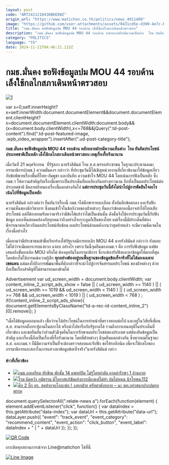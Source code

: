 ```yaml
---
layout: post
code: "ART2411210436BKEEWZ"
origin_url: "https://www.matichon.co.th/politics/news_4911409"
image: "https://github.com/user-attachments/assets/0431cd5e-d390-4e7c-b719-c39e89cee6d4"
title: "กมธ.มั่นคง ขอฟังข้อมูลปม MOU 44 รอบด้าน เล็งใช้กลไกสภาเดินหน้าตรวสอบ"
description: "กมธ.มั่นคง ขอฟังข้อมูลปม MOU 44 รอบด้าน หลังหลายฝ่ายมีความเห็นต่าง  โรม ยันยึดประโยชน์ประเทศชาติเป็นหลัก เล็งใช้กลไกสภาเดินหน้าตรวสอบ เหตุเรื่องรื้อรังมานาน"
category: "POLITICS"
language: "th"
date: 2024-11-21T04:46:21.115Z
---
```


# กมธ.มั่นคง ขอฟังข้อมูลปม MOU 44 รอบด้าน เล็งใช้กลไกสภาเดินหน้าตรวสอบ

[![](https://www.matichon.co.th/wp-content/uploads/2024/11/1-268.jpg "1")](https://www.matichon.co.th/wp-content/uploads/2024/11/1-268.jpg)

var x=0;self.innerHeight?x=self.innerWidth:document.documentElement&&document.documentElement.clientHeight?x=document.documentElement.clientWidth:document.body&&(x=document.body.clientWidth),x<=768&&jQuery(".td-post-content").find(".td-post-featured-image, .wpb\_video\_wrapper").insertAfter(".ud-post-category-title");

**กมธ.มั่นคง ขอฟังข้อมูลปม MOU 44 รอบด้าน หลังหลายฝ่ายมีความเห็นต่าง  โรม ยันยึดประโยชน์ประเทศชาติเป็นหลัก เล็งใช้กลไกสภาเดินหน้าตรวสอบ เหตุเรื่องรื้อรังมานาน**

เมื่อวันที่ 21 พฤศจิกายน  ที่รัฐสภา นายรังสิมันต์ โรม ส.ส.พรรคประชาชน ในฐานะประธานคณะกรรมาธิการ(กมธ.) ความมั่นคงฯ กล่าวว่า ที่ประชุมวันนี้ได้เชิญหน่วยงานที่เกี่ยวข้องมาให้ข้อมูลเกี่ยวกับข้อพิพาทเรื่องพื้นที่ไทย-กัมพูชา และบันทึก ความเข้าใจ MOU 44 โดยเน้นการฟังเป็นหลัก ซึ่งกมธ.ฯ ให้ความสำคัญกับเรื่องนี้เพราะเป็นประเด็นที่ถกเถียงกันอย่างยาวนาน อีกทั้งเป็นผลประโยชน์ต่อประเทศชาติ มีหลายฝ่ายมองเรื่องนี้แตกต่างกันไป **แต่การประชุมวันนี้ยังไม่นำไปสู่การตัดสินใจอะไร เน้นไปที่ข้อมูลเป็นหลัก**

นายรังสิมันต์ กล่าวต่อว่า ยื่นยันว่าเรื่องนี้ กมธ.ฯได้ศึกษารายละเอียด ทั้งบันทึกข้อตกลง และรับฟังความเห็นของนักวิชาการ ซึ่งตนเข้าใจในข้อกังวลของฝ่ายต่างๆ ที่มองว่าข้อตกลงนี้อาจทำให้ไทยเสียประโยชน์ แต่ก็ต้องยอมรับความจริงว่ามีข้อโต้แย้งว่าไม่เป็นเช่นนั้น ดังนั้นจึงใช้การประชุมวันนี้รับฟังข้อมูล และเห็นสอดคล้องกับทุกคนว่าถึงอย่างไรเกาะกูดก็เป็นของไทย แต่เรื่องนี้มีประเด็นที่ต้องพิจารณาต่อเกี่ยวกับผลประโยชน์ทับซ้อน ผลประโยชน์ด้านพลังงานว่าสุดท้ายแล้ว จะมีความชัดเจนในเรื่องนี้อย่างไร

เมื่อถามว่ามีประชาชนเข้าชื่อเรียกร้องให้รัฐบาลมีการยกเลิก MOU 44 นายรังสิมันต์ กล่าวว่า ยังตอบไม่ได้ว่าจะมีผลกระทบแง่บวก แง่ลบ อย่างไร เพราะวันนี้จุดยืนของกมธ.ฯ คือ การรับฟังข้อมูล แต่ข้อเสนอถึงขั้นยกเลิก MOU หรือไม่ ต้องคุยกันในกรรมาธิการ ซึ่งจะต้องรับฟังและหาข้อมูลให้มากที่สุด โดยต้องไม่ใช้อารมณ์ความรู้สึก **ทุกอย่างต้องอยู่บนพื้นฐานของข้อมูลข้อเท็จจริงที่ไม่ได้มองเฉพาะเขตแดน** แต่มองไปถึงการพัฒนาพื้นที่ดังกล่าวที่จะนำไปสู่การจัดสรรผลประโยชน์ ของฝ่ายต่างๆ ด้วย ถือเป็นเรื่องสำคัญที่ไม่สามารถมองข้ามได้

Advertisement var ud\_screen\_width = document.body.clientWidth; var content\_inline\_2\_script\_ads\_show = false || ( ud\_screen\_width >= 1140 ) || ( ud\_screen\_width >= 1019 && ud\_screen\_width < 1140 ) || ( ud\_screen\_width >= 768 && ud\_screen\_width < 1019 ) || ( ud\_screen\_width < 768 ) ; if(!content\_inline\_2\_script\_ads\_show){ document.getElementsByClassName("td-a-rec-id-content\_inline\_2")\[0\].remove(); }

“เมื่อได้ข้อมูลออกมาแล้ว เชื่อว่าจะได้ประโยชน์ในการทำหน้าที่ตรวจสอบต่อไป และอยู่ในวิสัยที่เพื่อน ส.ส. สามารถตั้งกระทู้ถามในสภาได้ หรือนำไปหารือกับรัฐบาลได้ รวมถึงการเสนอยุติในประเด็นที่เกี่ยวข้อง และขอยืนยันว่าส่วนตัวมีจุดยืนในการรักษาผลประโยชน์ของประเทศ แต่ต้องยึดข้อมูลเป็นสำคัญ และเรื่องนี้ถือเป็นเรื่องที่เรื้อรังมานาน โดยที่ฝ่ายต่างๆ มีจุดยืนแตกต่างกัน ซึ่งพวกผมในฐานะ ส.ส. และกมธ.ฯ ก็มีมีความจำเป็นที่จะต้องตรวจสอบและรับฟัง ขอให้รออีกนิด เพื่อจะใช้กลไกของกรรมาธิการและสภาในการแสวงหาข้อมูลข้อเท็จจริง”นายรังสิมันต์ กล่าว

#### ข่าวที่เกี่ยวข้อง

*   [![](https://www.matichon.co.th/wp-content/uploads/2024/11/1-85.jpg)กมธ.ถกเครียด ทักษิณ พักชั้น 14 แพทย์ปัด ไม่รู้ใครผ่าตัด คาดค่ารักษา 1 ล้านบาท](https://www.matichon.co.th/politics/news_4886631)
*   [![](https://www.matichon.co.th/wp-content/uploads/2024/10/13-8.jpg)โรม ผิดหวัง ภูมิธรรม มีโอกาสแก้ขัดแย้งการเมืองแต่ไม่ทำ ปมไม่หนุน นิรโทษม.112](https://www.matichon.co.th/politics/news_4870803)
*   [![](https://www.matichon.co.th/wp-content/uploads/2024/06/rome.jpg)ศึก 2 บิ๊ก ตร. สุดท้ายจบโอละพ่อ ! งงทุกฝ่าย ศรัทธาพังทลาย – ฉะ พท.อย่าสนุกปากปมยุบพรรค](https://www.matichon.co.th/matichon-tv/news_4639645)

document.querySelectorAll(".relate-news a").forEach(function(element) { element.addEventListener("click", function() { var dataIndex = this.getAttribute("data-index"); var dataUrl = this.getAttribute("data-url"); dataLayer.push({ "event": "track\_event", "event\_category": "recommend\_content", "event\_action": "click\_button", "event\_label": dataIndex + " | " + dataUrl }); }); });

[![QR Code](https://www.matichon.co.th/wp-content/uploads/2023/07/wob1371z.jpg)](https://lin.ee/ht0nDxX)

เกาะติดทุกสถานการณ์จาก Line@matichon ได้ที่นี่

[![Line Image](https://www.matichon.co.th/wp-content/uploads/2023/07/th.png)](https://lin.ee/ht0nDxX)